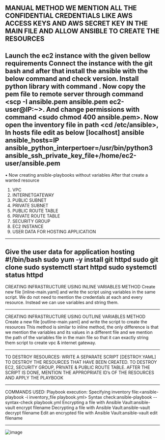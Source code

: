 MANUAL METHOD WE MENTION ALL THE CONFIDENTIAL CREDENTIALS LIKE AWS ACCESS KEYS AND AWS SECRET KEY IN THE MAIN FILE AND ALLOW ANSIBLE TO CREATE THE RESOURCES
--------------------------------------------------------------------------------------------------------------------------------------------------------------------------------------------------------------------------------------------------------------------------------------------------------------------------------
Launch the ec2 instance with the given bellow requirements
Connect the instance with the git bash and after that install the ansible with the below command and check version.
Install python library with command <sudo pip3 install boto3 botocore>.
Now copy the pem file to remote server through command <scp -I ansible.pem ansible.pem ec2-user@IP:~>. And  change permissions with command <sudo chmod 400 ansible.pem>.
Now open the inventory file in path <cd /etc/ansible>, <vi hosts>
In hosts file edit as below
[localhost]
ansible ansible_hosts=IP ansible_python_interpertoer=/usr/bin/python3 ansible_ssh_private_key_file+/home/ec2-user/ansible.pem
--------------------------------------------------------------------------------------------------------------------------------------------------------------------------------------------------------------------------------------------------------------------------------------------------------------------------------
•	Now creating ansible-playbooks without variables
After that create a wanted resource
1.	VPC
2.	INTERNETGATEWAY
3.	PUBLIC SUBNET
4.	PRIVATE SUBNET
5.	PUBLIC ROUTE TABLE 
6.	PRIVATE ROUTE TABLE
7.	SECURITY GROUP
8.	EC2 INSTANCE
9.	USER DATA FOR HOSTING APPLICATION
---------------------------------------------------------------------------------------------------------------------------------------------------------------------------------------------------------------------------------------------------------------------------------------------------------------------------------   
 Give the user data for application hosting
 #!/bin/bash
 sudo yum -y install git httpd
 sudo git clone <URL>
 sudo systemctl start httpd
sudo systemctl status httpd
  ---------------------------------------------------------------------------------------------------------------------------------------------------------------------------------------------------------------------------------------------------------------------------------------------------------------------------------
 
CREATING INFRASTRUCTURE USING INLINE VARIABLES METHOD
Create new file [inline-main.yaml] and write the script using variables in the same script.
We do not need to mention the credentials at each and every resource.
Instead we can use variables and string them.

------------------------------------------------------------------------------------------------------------------------------------------------------------------------------------------------------------------------------------------------------------------------------------------------------------------------------------

CREATING INFRASTRUCTURE USING OUTLINE VARIABLES METHOD
Create a new file [outline-main.yaml] and write the script to create the resources
This method is similar to inline method, the only difference is that we mention the variables and its values in a different file and we mention the path of the variables file in the main file so that it can exactly string them script to create vpc & internet gateway.

------------------------------------------------------------------------------------------------------------------------------------------------------------------------------------------------------------------------------------------------------------------------------------------------------------------------------------ -
      
TO DESTROY RESOURCES:
WRITE A SEPARATE SCRIPT [DESTROY.YAML] TO DESTROY THE RESOURCES THAT HAVE BEEN CREATED.
TO DESTROY EC2, SECURITY GROUP, PRIVATE & PUBLIC ROUTE TABLE.
AFTER THE SCRIPT IS DONE, MENTION THE APPROPRIATE ID’s OF THE RESOURCES AND APPLY THE PLAYBOOK

-------------------------------------------------------------------------------------------------------------------------------------------------------------------------------------------------------------------------------------------------------------------------------------------------------------------------------------
COMMANDS USED:
Playbook execution:<ansible-playbook playbook.yml>
Specifying inventory file:<ansible-playbook -i inventory_file playbook.yml>
Syntax check:ansible-playbook --syntax-check playbook.yml
Encrypting a file with Ansible Vault:ansible-vault encrypt filename
Decrypting a file with Ansible Vault:ansible-vault decrypt filename
Edit an encrypted file with Ansible Vault:ansible-vault edit filename

--------------------------------------------------------------------------------------------------------------------------------------------------------------------
![image](https://github.com/thudumrakesh/Ansible-playbooks/assets/144659414/6452b956-d436-4faf-9a24-35f1fd454479)


 
